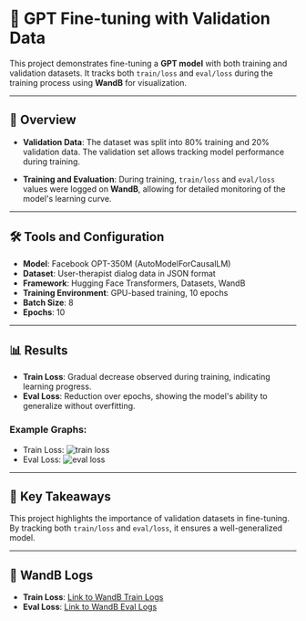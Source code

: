 # 🧠 GPT Fine-tuning with Validation Data

This project demonstrates fine-tuning a **GPT model** with both training and validation datasets. It tracks both `train/loss` and `eval/loss` during the training process using **WandB** for visualization.

---

## 📖 Overview

- **Validation Data**:
  The dataset was split into 80% training and 20% validation data. The validation set allows tracking model performance during training.

- **Training and Evaluation**:
  During training, `train/loss` and `eval/loss` values were logged on **WandB**, allowing for detailed monitoring of the model's learning curve.

---

## 🛠️ Tools and Configuration

- **Model**: Facebook OPT-350M (AutoModelForCausalLM)
- **Dataset**: User-therapist dialog data in JSON format
- **Framework**: Hugging Face Transformers, Datasets, WandB
- **Training Environment**: GPU-based training, 10 epochs
- **Batch Size**: 8
- **Epochs**: 10

---

## 📊 Results

- **Train Loss**: Gradual decrease observed during training, indicating learning progress.
- **Eval Loss**: Reduction over epochs, showing the model's ability to generalize without overfitting.

### Example Graphs:
- Train Loss: ![train loss](https://github.com/user-attachments/assets/9d2274b9-5100-4bb2-a8a6-40b4b67cdbe1)
- Eval Loss: ![eval loss](https://github.com/user-attachments/assets/818996e8-9e8d-4350-84bb-ed1b27d66258)

---

## 🌟 Key Takeaways

This project highlights the importance of validation datasets in fine-tuning. By tracking both `train/loss` and `eval/loss`, it ensures a well-generalized model.

---

## 🔗 WandB Logs

- **Train Loss**: [Link to WandB Train Logs](https://api.wandb.ai/links/wrtyu0603-illinois-institute-of-technology/xkig1j60)
- **Eval Loss**: [Link to WandB Eval Logs](https://api.wandb.ai/links/wrtyu0603-illinois-institute-of-technology/oms9fkrb)
